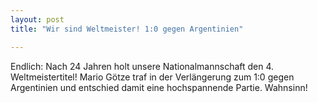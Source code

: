 ```yaml
---
layout: post
title: "Wir sind Weltmeister! 1:0 gegen Argentinien"

---
```


Endlich: Nach 24 Jahren holt unsere Nationalmannschaft den 4. Weltmeistertitel! Mario Götze traf in der Verlängerung zum 1:0 gegen Argentinien und entschied damit eine hochspannende Partie. Wahnsinn!


